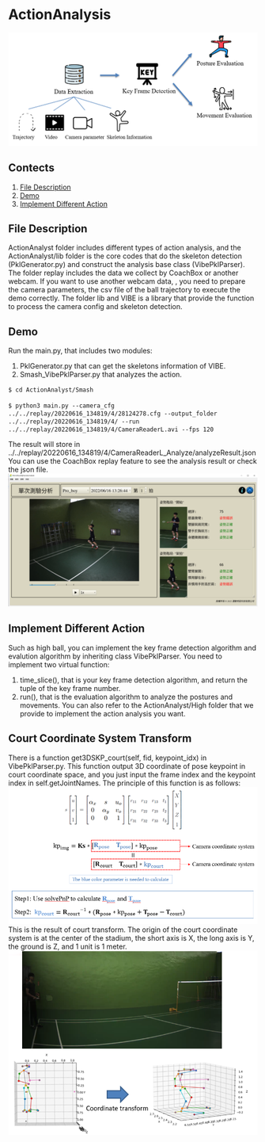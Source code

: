 # ActionAnalysis

![Image text](https://github.com/rain020527/ActionAnalysis/blob/main/readme_img/system_framework.png)
## Contects
1. [File Description](#File-Description)
2. [Demo](#Demo)
3. [Implement Different Action](#Implement-Different-Action)

## File Description
ActionAnalyst folder includes different types of action analysis, and the ActionAnalyst/lib folder is the core codes that do the skeleton detection (PklGenerator.py) and construct the analysis base class (VibePklParser). The folder replay includes the data we collect by CoachBox or another webcam. If you want to use another webcam data, , you need to prepare the camera parameters, the csv file of the ball trajectory to execute the demo correctly. The folder lib and VIBE is a library that provide the function to process the camera config and skeleton detection.

## Demo
Run the main.py, that includes two modules: 
1. PklGenerator.py that can get the skeletons information of VIBE. 
2. Smash_VibePklParser.py that analyzes the action.
```
$ cd ActionAnalyst/Smash

$ python3 main.py --camera_cfg ../../replay/20220616_134819/4/28124278.cfg --output_folder ../../replay/20220616_134819/4/ --run ../../replay/20220616_134819/4/CameraReaderL.avi --fps 120
```
The result will store in ../../replay/20220616_134819/4/CameraReaderL_Analyze/analyzeResult.json
You can use the CoachBox replay feature to see the analysis result or check the json file.
![Image text](https://github.com/rain020527/ActionAnalysis/blob/main/readme_img/UI.png)

## Implement Different Action
Such as high ball, you can implement the key frame detection algorithm and evalution algorithm by inheriting class VibePklParser. You need to implement two virtual function: 
1. time_slice(), that is your key frame detection algorithm, and return the tuple of the key frame number.
2. run(), that is the evaluation algorithm to analyze the postures and movements. You can also refer to the ActionAnalyst/High folder that we provide to implement the action analysis you want.

## Court Coordinate System Transform
There is a function get3DSKP_court(self, fid, keypoint_idx) in VibePklParser.py. This function output 3D coordinate of pose keypoint in court coordinate space, and you just input the frame index and the keypoint index in self.getJointNames. The principle of this function is as follows: ![Image text](https://github.com/rain020527/ActionAnalysis/blob/main/readme_img/court_transform.png)
This is the result of court transform. The origin of the court coordinate system is at the center of the stadium, the short axis is X, the long axis is Y, the ground is Z, and 1 unit is 1 meter. ![Image text](https://github.com/rain020527/ActionAnalysis/blob/main/readme_img/transform_result.png)
